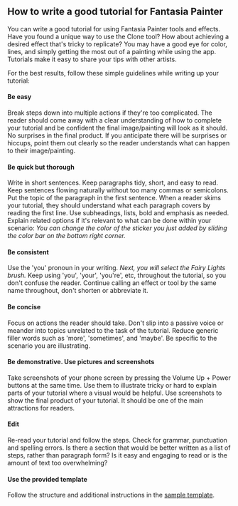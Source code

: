 ## How to write a good tutorial for Fantasia Painter

You can write a good tutorial for using Fantasia Painter tools and effects. Have you found a unique way to use the Clone tool? How about achieving a desired effect that's tricky to replicate? You may have a good eye for color, lines, and simply getting the most out of a painting while using the app. Tutorials make it easy to share your tips with other artists. 

For the best results, follow these simple guidelines while writing up your tutorial:

#### Be easy

Break steps down into multiple actions if they're too complicated. The reader should come away with a clear understanding of how to complete your tutorial and be confident the final image/painting will look as it should. No surprises in the final product. If you anticipate there will be surprises or hiccups, point them out clearly so the reader understands what can happen to their image/painting. 

#### Be quick but thorough

Write in short sentences. Keep paragraphs tidy, short, and easy to read. Keep sentences flowing naturally without too many commas or semicolons. Put the topic of the paragraph in the first sentence. When a reader skims your tutorial, they should understand what each paragraph covers by reading the first line. Use subheadings, lists, bold and emphasis as needed. Explain related options if it's relevant to what can be done within your scenario: *You can change the color of the sticker you just added by sliding the color bar on the bottom right corner.*

#### Be consistent

Use the 'you' pronoun in your writing. *Next, you will select the Fairy Lights brush.* Keep using 'you', 'your', 'you're', etc, throughout the tutorial, so you don't confuse the reader. Continue calling an effect or tool by the same name throughout, don't shorten or abbreviate it.

#### Be concise

Focus on actions the reader should take. Don't slip into a passive voice or meander into topics unrelated to the task of the tutorial. Reduce generic filler words such as 'more', 'sometimes', and 'maybe'. Be specific to the scenario you are illustrating.

#### Be demonstrative. Use pictures and screenshots

Take screenshots of your phone screen by pressing the Volume Up + Power buttons at the same time. Use them to illustrate tricky or hard to explain parts of your tutorial where a visual would be helpful. Use screenshots to show the final product of your tutorial. It should be one of the main attractions for readers. 

#### Edit

Re-read your tutorial and follow the steps. Check for grammar, punctuation and spelling errors. Is there a section that would be better written as a list of steps, rather than paragraph form? Is it easy and engaging to read or is the amount of text too overwhelming?

#### Use the provided template

Follow the structure and additional instructions in the [sample template](sample.md).
